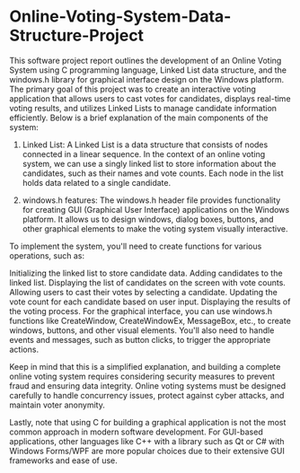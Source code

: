 # Online-Voting-System-Data-Structure-Project
This software project report outlines the development of an Online Voting System using C programming language, Linked List data structure, and the windows.h library for graphical interface design on the Windows platform. The primary goal of this project was to create an interactive voting application that allows users to cast votes for candidates, displays real-time voting results, and utilizes Linked Lists to manage candidate information efficiently.
Below is a brief explanation of the main components of the system:

1. Linked List:
A Linked List is a data structure that consists of nodes connected in a linear sequence. In the context of an online voting system, we can use a singly linked list to store information about the candidates, such as their names and vote counts. Each node in the list holds data related to a single candidate.

2. windows.h features:
The windows.h header file provides functionality for creating GUI (Graphical User Interface) applications on the Windows platform. It allows us to design windows, dialog boxes, buttons, and other graphical elements to make the voting system visually interactive.

To implement the system, you'll need to create functions for various operations, such as:

Initializing the linked list to store candidate data.
Adding candidates to the linked list.
Displaying the list of candidates on the screen with vote counts.
Allowing users to cast their votes by selecting a candidate.
Updating the vote count for each candidate based on user input.
Displaying the results of the voting process.
For the graphical interface, you can use windows.h functions like CreateWindow, CreateWindowEx, MessageBox, etc., to create windows, buttons, and other visual elements. You'll also need to handle events and messages, such as button clicks, to trigger the appropriate actions.

Keep in mind that this is a simplified explanation, and building a complete online voting system requires considering security measures to prevent fraud and ensuring data integrity. Online voting systems must be designed carefully to handle concurrency issues, protect against cyber attacks, and maintain voter anonymity.

Lastly, note that using C for building a graphical application is not the most common approach in modern software development. For GUI-based applications, other languages like C++ with a library such as Qt or C# with Windows Forms/WPF are more popular choices due to their extensive GUI frameworks and ease of use.
